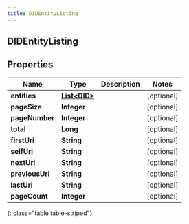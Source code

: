 ```yaml
---
title: DIDEntityListing
---
```


## DIDEntityListing

## Properties

| Name            | Type                                               | Description | Notes      |
| --------------- | -------------------------------------------------- | ----------- | ---------- |
| **entities**    | <!----><!---->[**List&lt;DID&gt;**](DID.md)<!----> |             | [optional] |
| **pageSize**    | <!----><!---->**Integer**<!---->                   |             | [optional] |
| **pageNumber**  | <!----><!---->**Integer**<!---->                   |             | [optional] |
| **total**       | <!----><!---->**Long**<!---->                      |             | [optional] |
| **firstUri**    | <!----><!---->**String**<!---->                    |             | [optional] |
| **selfUri**     | <!----><!---->**String**<!---->                    |             | [optional] |
| **nextUri**     | <!----><!---->**String**<!---->                    |             | [optional] |
| **previousUri** | <!----><!---->**String**<!---->                    |             | [optional] |
| **lastUri**     | <!----><!---->**String**<!---->                    |             | [optional] |
| **pageCount**   | <!----><!---->**Integer**<!---->                   |             | [optional] |

{: class="table table-striped"}
